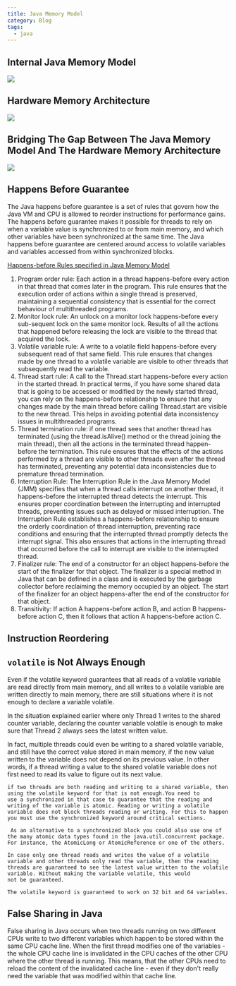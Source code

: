 ```yaml
---
title: Java Memory Model
category: Blog
tags:
  - java
---
```


## Internal Java Memory Model
![](https://jenkov.com/images/java-concurrency/java-memory-model-2.png)

## Hardware Memory Architecture
![](https://jenkov.com/images/java-concurrency/java-memory-model-4.png)

## Bridging The Gap Between The Java Memory Model And The Hardware Memory Architecture
![](https://jenkov.com/images/java-concurrency/java-memory-model-5.png)

## Happens Before Guarantee
The Java happens before guarantee is a set of rules that govern how the Java VM and CPU is allowed to reorder instructions 
for performance gains. The happens before guarantee makes it possible for threads to rely on when a variable value is 
synchronized to or from main memory, and which other variables have been synchronized at the same time. The Java happens 
before guarantee are centered around access to volatile variables and variables accessed from within synchronized blocks. 

[Happens-before Rules specified in Java Memory Model](https://medium.com/@gathilaharism/happens-before-rules-specified-in-java-memory-model-734ab400170f)

1. Program order rule: Each action in a thread happens-before every action in that thread that comes later in the program.
   This rule ensures that the execution order of actions within a single thread is preserved, maintaining a sequential consistency
  that is essential for the correct behaviour of multithreaded programs.
2. Monitor lock rule: An unlock on a monitor lock happens-before every sub-sequent lock on the same monitor lock. Results
   of all the actions that happened before releasing the lock are visible to the thread that acquired the lock.
3. Volatile variable rule: A write to a volatile field happens-before every subsequent read of that same field.
  This rule ensures that changes made by one thread to a volatile variable are visible to other threads that subsequently read the variable.
4. Thread start rule: A call to the Thread.start happens-before every action in the started thread.
  In practical terms, if you have some shared data that is going to be accessed or modified by the newly started thread, you can rely
  on the happens-before relationship to ensure that any changes made by the main thread before calling Thread.start are visible
  to the new thread. This helps in avoiding potential data inconsistency issues in multithreaded programs.
5. Thread termination rule: if one thread sees that another thread has terminated (using the thread.isAlive() method or the thread
   joining the main thread), then all the actions in the terminated thread happen-before the termination.
  This rule ensures that the effects of the actions performed by a thread are visible to other threads even after the thread
  has terminated, preventing any potential data inconsistencies due to premature thread termination.
6. Interruption Rule: The Interruption Rule in the Java Memory Model (JMM) specifies that when a thread calls interrupt on
   another thread, it happens-before the interrupted thread detects the interrupt. This ensures proper coordination
   between the interrupting and interrupted threads, preventing issues such as delayed or missed interruption.
  The Interruption Rule establishes a happens-before relationship to ensure the orderly coordination of thread interruption,
  preventing race conditions and ensuring that the interrupted thread promptly detects the interrupt signal. This also
  ensures that actions in the interrupting thread that occurred before the call to interrupt are visible to the interrupted thread.
7. Finalizer rule: The end of a constructor for an object happens-before the start of the finalizer for that object.
  The finalizer is a special method in Java that can be defined in a class and is executed by the garbage collector before
  reclaiming the memory occupied by an object. The start of the finalizer for an object happens-after the end of the
  constructor for that object.
8. Transitivity: If action A happens-before action B, and action B happens-before action C, then it follows that action A
   happens-before action C.

   
## Instruction Reordering

## `volatile` is Not Always Enough
Even if the volatile keyword guarantees that all reads of a volatile variable are read directly from main memory, and all writes to 
a volatile variable are written directly to main memory, there are still situations where it is not enough to declare a variable volatile. 

 In the situation explained earlier where only Thread 1 writes to the shared counter variable, declaring the counter variable volatile is 
 enough to make sure that Thread 2 always sees the latest written value.

In fact, multiple threads could even be writing to a shared volatile variable, and still have the correct value stored in main memory,
if the new value written to the variable does not depend on its previous value. In other words, if a thread writing a value to the 
shared volatile variable does not first need to read its value to figure out its next value. 

```
if two threads are both reading and writing to a shared variable, then using the volatile keyword for that is not enough.You need to
use a synchronized in that case to guarantee that the reading and writing of the variable is atomic. Reading or writing a volatile
variable does not block threads reading or writing. For this to happen you must use the synchronized keyword around critical sections.

 As an alternative to a synchronized block you could also use one of the many atomic data types found in the java.util.concurrent package.
For instance, the AtomicLong or AtomicReference or one of the others.

In case only one thread reads and writes the value of a volatile variable and other threads only read the variable, then the reading
threads are guaranteed to see the latest value written to the volatile variable. Without making the variable volatile, this would
not be guaranteed.

The volatile keyword is guaranteed to work on 32 bit and 64 variables. 
```


## False Sharing in Java
False sharing in Java occurs when two threads running on two different CPUs write to two different variables which happen to be 
stored within the same CPU cache line. When the first thread modifies one of the variables - the whole CPU cache line is 
invalidated in the CPU caches of the other CPU where the other thread is running. This means, that the other CPUs need to 
reload the content of the invalidated cache line - even if they don't really need the variable that was modified within that cache line. 
